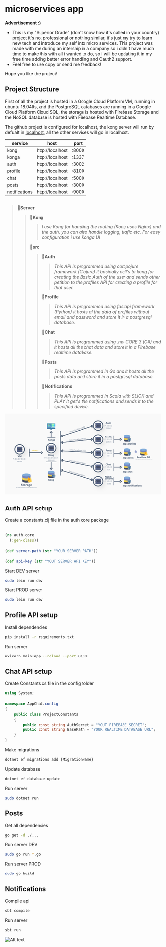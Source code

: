 # microservices app

__Advertisement :)__

- This is my "Superior Grade" (don't know how it's called in your country) project it's not professional or nothing similar, it's just my try to learn new tech and introduce my self into micro services. This project was made with me during an intership 
in a company so i didn't have much time to make this with all i wanted to do, so i will be updating it in my free time adding 
better error handling and Oauth2 support.
- Feel free to use copy or send me feedback!

Hope you like the project!


## Project Structure

First of all the project is hosted in a Google Cloud Platform VM, running in ubuntu 18.04lts, and the 
PostgreSQL databases are running in a Google Cloud Platform Cloud SQL, the storage is hosted with Firebase Storage and
the NoSQL database is hosted with Firebase Realtime Database.

The github project is configured for localhost, the kong server will run by defualt in [localhost](http://localhost:8000),
all the other services will go in localhost.

| service | host | port |
|---------|------|------|
| kong | http://localhost | :8000 |
| konga | http://localhost | :1337 |
| auth | http://localhost | :3002 |
| profile | http://localhost | :8100 | 
| chat | http://localhost | :5000 |
| posts | http://localhost | :3000 |
| notifications | http://localhost | :9000 |

##

> 📂**Server**
> > 📂**Kong**
> > > *I use Kong for handling the routing (Kong uses Nginx) and the auth, you can also handle logging, trafic etc. For easy configuration i use Konga UI*
> >
> > 📂**src**
> > > 📂**Auth**
> > > > *This API is programmed using compojure framework (Clojure) it basically call's to kong for creating the Basic Auth of the user and sends other petition to the profiles API for creating a profile for that user.*
> > >
> > > 📂**Profile**
> > > > *This API is programmed using fastapi framework (Python) it hosts al the data of profiles without email and password and store it in a postgresql database.*
> > > 
> > > 📂**Chat**
> > > > *This API is programmed using .net CORE 3 (C#) and it hosts all the chat data and store it in a Firebase realtime database.*
> > >
> > > 📂**Posts**
> > > > *This API is programmed in Go and it hosts all the posts data and store it in a postgresql database.*
> > >
> > > 📂**Notifications**
> > > > *This API is programmed in Scala with SLICK and PLAY it get's the notifications and sends it to the specified device.*

![Image](./img/schema.png)

## Auth API setup

Create a constants.clj file in the auth core package
```clj

(ns auth.core
  (:gen-class))

(def server-path (str "YOUR SERVER PATH"))

(def api-key (str "YOUT SERVER API KEY"))
```

Start DEV server
```bash
sudo lein run dev
```

Start PROD server
```bash
sudo lein run dev
```

## Profile API setup

Install dependencies
```bash
pip install -r requirements.txt
```

Run server
```bash
uvicorn main:app --reload --port 8100
```

## Chat API setup

Create Constants.cs file in the config folder
```cs
using System;

namespace AppChat.config
{
    public class ProjectConstants
    {
        public const string AuthSecret = "YOUT FIREBASE SECRET";
        public const string BasePath = "YOUR REALTIME DATABASE URL";
    }
}
```

Make migrations
```bash
dotnet ef migrations add {MigrationName}
```

Update database
```bash
dotnet ef database update
```

Run server
```bash
sudo dotnet run
```

## Posts

Get all dependencies
```bash
go get -d ./...
```

Run server DEV
```bash
sudo go run *.go 
```

Run server PROD
```bash
sudo go build
```

## Notifications

Compile api
```bash
sbt compile
```

Run server
```bash
sbt run
```


![Alt text][id]

[id]: https://octodex.github.com/images/dojocat.jpg  "The Dojocat"




